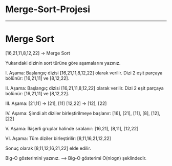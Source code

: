 # Merge-Sort-Projesi
------------------------------------------------------------------------------------------------------------------------------------------------------------------------------------------------------------------
# Merge Sort

[16,21,11,8,12,22] -> Merge Sort

Yukarıdaki dizinin sort türüne göre aşamalarını yazınız.

I. Aşama:
Başlangıç dizisi [16,21,11,8,12,22] olarak verilir.
Dizi 2 eşit parçaya bölünür: [16,21,11] ve [8,12,22].

II. Aşama:
Başlangıç dizisi [16,21,11,8,12,22] olarak verilir.
Dizi 2 eşit parçaya bölünür: [16,21,11] ve [8,12,22].

III. Aşama:
[21,11] -> [21], [11]
[12,22] -> [12], [22]

IV. Aşama: 
Şimdi alt diziler birleştirilmeye başlanır:
[16], [21], [11], [8], [12], [22]

V. Aşama:
İkişerli gruplar halinde sıralanır:
[16,21], [8,11], [12,22]

VI. Aşama:
Tüm diziler birleştirilir:
[8,11,16,21,12,22]

Sonuç olarak  [8,11,12,16,21,22] elde edilir.

Big-O gösterimini yazınız.
--> Big-O gösterimi O(nlogn) şeklindedir.




